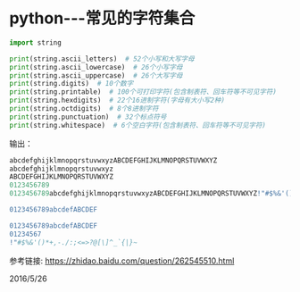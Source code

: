 # python---常见的字符集合

```python
import string

print(string.ascii_letters)  # 52个小写和大写字母
print(string.ascii_lowercase)  # 26个小写字母
print(string.ascii_uppercase)  # 26个大写字母
print(string.digits)  # 10个数字
print(string.printable)  # 100个可打印字符(包含制表符、回车符等不可见字符)
print(string.hexdigits)  # 22个16进制字符(字母有大小写2种)
print(string.octdigits)  # 8个8进制字符
print(string.punctuation)  # 32个标点符号
print(string.whitespace)  # 6个空白字符(包含制表符、回车符等不可见字符)
```

输出：  
```r
abcdefghijklmnopqrstuvwxyzABCDEFGHIJKLMNOPQRSTUVWXYZ
abcdefghijklmnopqrstuvwxyz
ABCDEFGHIJKLMNOPQRSTUVWXYZ
0123456789
0123456789abcdefghijklmnopqrstuvwxyzABCDEFGHIJKLMNOPQRSTUVWXYZ!"#$%&'()*+,-./:;<=>?@[\]^_`{|}~

0123456789abcdefABCDEF

0123456789abcdefABCDEF
01234567
!"#$%&'()*+,-./:;<=>?@[\]^_`{|}~
```


参考链接: https://zhidao.baidu.com/question/262545510.html  


2016/5/26  
